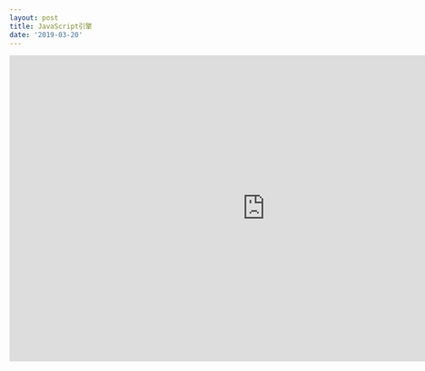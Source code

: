 ```yaml
---
layout: post
title: JavaScript引擎
date: '2019-03-20'
---
```



<iframe src="http://www.xmind.net/embed/4ypx" width="900px" height="540px" frameborder="0" scrolling="no"></iframe>

